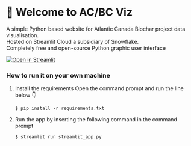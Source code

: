 # 🦦 Welcome to AC/BC Viz

A simple Python based website for Atlantic Canada Biochar project data visualisation.  
Hosted on Streamlit Cloud a subsidiary of Snowflake.  
Completely free and open-source Python graphic user interface

[![Open in Streamlit](https://static.streamlit.io/badges/streamlit_badge_black_white.svg)](https://blank-app-template.streamlit.app/)

### How to run it on your own machine

1. Install the requirements
   Open the command prompt and run the line below 👇
   ```
   $ pip install -r requirements.txt
   ```

2. Run the app by inserting the following command in the command prompt

   ```
   $ streamlit run streamlit_app.py
   ```
